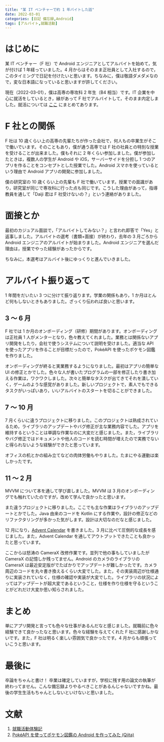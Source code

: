 ```yaml
---
title: "某 IT ベンチャーで約 1 年バイトした話"
date: 2022-03-01
categories: [日記 備忘録,Android]
tags: [アルバイト,就職活動]
---
```


# はじめに

某 IT ベンチャー（F 社）で Android エンジニアとしてアルバイトを始めて，気が付けば 1 年経っていました。4 月からはそのまま正社員として入社するので，このタイミングで日記を付けたいと思います。ちなみに，僕は敬語ダメダメなので，変な日本語になっていると思いますが許してください。

現在（2022-03-01），僕は高専の専攻科 2 年生（B4 相当）です。IT 企業を中心に就活をしているとき，縁があって F 社でアルバイトして，そのまま内定しました。就活については [ここ](https://daiji256.github.io/posts/diary/job-hunting/) にまとめてあります。

# F 社との関係

F 社は 10 歳くらい上の高専の先輩たちが作った会社で，何人もの卒業生がそこで働いでいます。そのこともあり，僕が通う高専では F 社の社員との特別な授業を受けることが出来ました。僕もそれに 2 年くらい参加しました。僕が参加したときは，複数人の学生が Android や iOS，サーバーサイドを分担し 1 つのアプリを作ることをコンセプトとした授業でした。Android スマホを使っているという理由で Android アプリの開発に参加しました。

僕の研究室の 10 歳くらい上の先輩も F 社で働いています。授業での面識があり，研究室が同じで専攻科に行った点も同じです。こうした理由があって，指導教員を通して「Daiji 君は F 社受けないの？」という連絡がありました。

# 面接とか

最初のカジュアル面談で，「アルバイトしてみない？」と言われ即答で「Yes」と返事しました。アルバイトの選考（書類+面接）が終わり，去年の 3 月ごろから Android エンジニアのアルバイトが始まりました。Android エンジニアを選んだ理由は，授業でやった経験があったからです。

ちなみに，本選考はアルバイト後にゆっくりと進んでいきました。

# アルバイト振り返って

1 年間をだいたい 3 つに分けて振り返ります。学業の関係もあり，1 か月ほとんど何もしないときもありました。ざっくり伝われば良いと思います。

## 3 ～ 6 月

F 社では 1 か月のオンボーディング（研修）期間があります。オンボーディングは正社員 1 人がメンターとなり，色々教えてくれました。業務とは関係ないアプリ開発をしたり，会社で使うシステムについて説明を受けました。適当な API を使ったアプリを作ることが目標だったので，PokéAPI を使ったポケモン図鑑を作りました。

オンボーディングが終ると実業務するようになりました。最初はアプリの簡単な UI の修正とかでした。色々な人が書いたプログラムの一部を修正したり書き加える作業は，ワクワクしました。次々と簡単なタスクが出てきてそれを潰していく，ゲームのような感覚がありました。新しいプロジェクトで，素人でもできるタスクがいっぱいあり，いいアルバイトのスタートを切ることができました。

## 7 ～ 10 月

7 月くらいに違うプロジェクトに移りました。このプロジェクトは熟成されているため，ライブラリのアップデートやバグ修正が主な業務内容でした。アプリを維持するということは単調な作業なのに大変だと感じました。また，ライブラリやバグ修正ではドキュメントや他人のコードを読む時間が増えたので実務でないと得られないような経験ができたと思っています。

オフィスの机とかの組み立てなどの肉体労働もやりました。たまにやる運動は楽しかったです。

## 11 ～ 2 月

MVVM について本を通して学び直しました。MVVM は 3 月のオンボーディングでも触れていたのですが，改めて学んで良かったと思います。

また違うプロジェクトに移りました。ここでも主な作業はライブラリのアップデートとかでした。Java 由来のコードを Kotlin にする作業や，設計の修正などのリファクタリングが多かった気がします。設計は大切なのだなと感じました。

12 月になり，[Advent Calendar](https://qiita.com/Daiji256/items/45461e08f5924ff36c4f/) を書きました。3 月に比べて圧倒的な成長を感じました。また，Advent Calendar を通してアウトプットできたことも良かったと思っています。

ここからは怒涛の CameraX 改修作業です。並列で他の事もしていましたが CameraX の記憶しか残ってません。Android のカメラのライブラリの CameraX は最近安定版がでたばかりでアップデートが難しかったです。カメラ周辺のコードを丸々書き換えるくらい大変でした。また，その実装周辺が仕様通りに実装されていなく，仕様の確認や実装が大変でした。ライブラリの状況によってはアップデートが超大変であるということ，仕様を作り仕様を守るということがどれだけ大変か思い知らされました。

# まとめ

単にアプリ開発と言っても色々な仕事があるんだなと感じました。就職前に色々経験できて良かったなと思います。色々な経験を与えてくれた F 社に感謝しかないです。また，F 社は明るく楽しい雰囲気で良かったです。4 月からも頑張っていこうと思います。

# 最後に

卒論をちゃんと書け！ 卒業は確定していますが，学校に残す用の論文の執筆が終わってません。こんな備忘録よりやるべきことがあるんじゃないですかね。最後の学生生活もちゃんとしないといけないと思いました。

# 文献

1. [就職活動体験記](https://daiji256.github.io/posts/diary/job-hunting/)
2. [PokéAPI を使ってポケモン図鑑の Android を作ってみた (Qiita)](https://qiita.com/Daiji256/items/45461e08f5924ff36c4f/)
